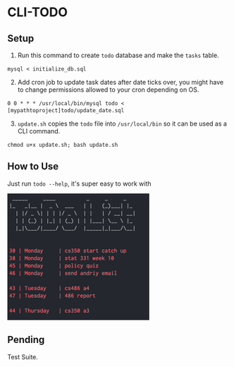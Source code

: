 # CLI-TODO

## Setup
1. Run this command to create `todo` database and make the `tasks` table.

```
mysql < initialize_db.sql
```

2. Add cron job to update task dates after date ticks over, you might have to change permissions allowed to your cron depending on OS.

```
0 0 * * * /usr/local/bin/mysql todo < [mypathtoproject]todo/update_date.sql
```

3. `update.sh` copies the `todo` file into `/usr/local/bin` so it can be used as a CLI command.

```
chmod u+x update.sh; bash update.sh
```

## How to Use
Just run `todo --help`, it's super easy to work with

![example](example.png)

## Pending
Test Suite.
